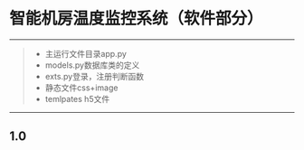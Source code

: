 # 智能机房温度监控系统（软件部分）
------
> * 主运行文件目录app.py
> * models.py数据库类的定义
> * exts.py登录，注册判断函数
> *  静态文件css+image
> * temlpates h5文件
------
## 1.0
